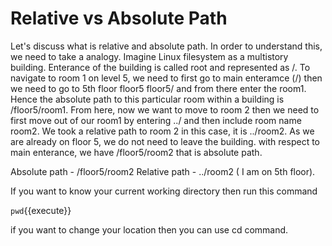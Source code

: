 # Relative vs Absolute Path

Let's discuss what is relative and absolute path. In order to understand this, we need to take a analogy. Imagine Linux filesystem as a multistory building. Enterance of the building is called root and represented as /. To navigate to room 1 on level 5, we need to first go to main enteramce (/) then we need to go to 5th floor floor5 floor5/ and from there enter the room1. Hence the absolute path to this particular room within a building is /floor5/room1. From here, now we want to move to room 2 then we need to first move out of our room1 by entering ../ and then include room name room2. We took a relative path to room 2 in this case, it is ../room2. As we are already on floor 5, we do not need to leave the building. with respect to main enterance, we have /floor5/room2 that is absolute path.

Absolute path  - /floor5/room2
Relative path  - ../room2 ( I am on 5th floor).

If you want to know your current working directory then run this command

`pwd`{{execute}}

if you want to change your location then you can use cd command.



